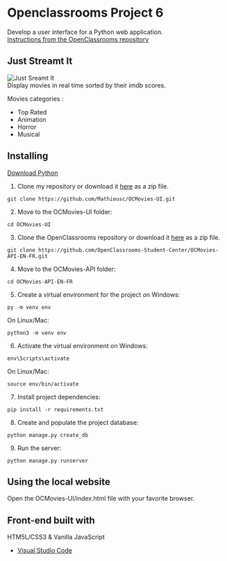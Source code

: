 # Openclassrooms Project 6
Develop a user interface for a Python web application.  
[Instructions from the OpenClassrooms repository](https://github.com/OpenClassrooms-Student-Center/OCMovies-API-EN-FR#readme)

## Just Streamt It
![Just Sreamt It](https://github.com/Mathieusc/OCMovies-UI/assets/62360534/2ce9eea7-a1dc-4c0a-8de9-5076445cc567)  
Display movies in real time sorted by their imdb scores.

Movies categories :
- Top Rated
- Animation
- Horror
- Musical

## Installing

[Download Python](https://www.python.org/downloads/)

1. Clone my repository or download it [here](https://github.com/Mathieusc/OCMovies-UI/archive/refs/heads/main.zip) as a zip file.
```
git clone https://github.com/Mathieusc/OCMovies-UI.git
```
2. Move to the OCMovies-UI folder:
```
cd OCMovies-UI
```
3. Clone the OpenClassrooms repository or download it [here](https://github.com/OpenClassrooms-Student-Center/OCMovies-API-EN-FR/archive/refs/heads/master.zip) as a zip file.
```
git clone https://github.com/OpenClassrooms-Student-Center/OCMovies-API-EN-FR.git
```
4. Move to the OCMovies-API folder:
```
cd OCMovies-API-EN-FR
```
5. Create a virtual environment for the project on Windows:
```
py -m venv env
```
On Linux/Mac:
```
python3 -m venv env
```
6. Activate the virtual environment on Windows:
```
env\Scripts\activate
```
On Linux/Mac:
```
source env/bin/activate
```
7. Install project dependencies:
```
pip install -r requirements.txt
```
8. Create and populate the project database:
```
python manage.py create_db
```
9. Run the server:
```
python manage.py runserver
```
## Using the local website

Open the OCMovies-UI/index.html file with your favorite browser.


## Front-end built with

HTM5L/CSS3 & Vanilla JavaScript
* [Visual Studio Code](https://code.visualstudio.com/) 
